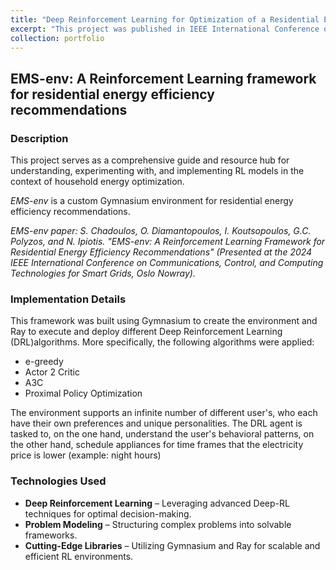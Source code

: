 ```yaml
---
title: "Deep Reinforcement Learning for Optimization of a Residential Energy Management"
excerpt: "This project was published in IEEE International Conference on Communications, Control, and Computing Technologies for Smart Grids. We model a Smart Home environment and develop a Deep Reinforcement Learning agent that acts as the Residential Energy Manager which adapts to the user's preferences and minimizes costs [(github repository)](https://github.com/SpirosChadoulos/EMS-env): Deep Reinforcement Learning <br/><img src='/images/smart_home.jpg' width'700>"
collection: portfolio
---
```


## EMS-env: A Reinforcement Learning framework for residential energy efficiency recommendations

### Description

This project serves as a comprehensive guide and resource hub for understanding, experimenting with, and implementing RL models in the context of household energy optimization.

_EMS-env_ is a custom Gymnasium environment for residential energy efficiency recommendations.

_EMS-env paper: S. Chadoulos, O. Diamantopoulos, I. Koutsopoulos, G.C. Polyzos, and N. Ipiotis. "EMS-env: A Reinforcement Learning Framework for Residential Energy Efficiency Recommendations" (Presented at the 2024 IEEE International Conference on Communications, Control, and Computing Technologies for Smart Grids, Oslo Nowray)._

### Implementation Details

This framework was built using Gymnasium to create the environment and Ray to execute and deploy different Deep Reinforcement Learning (DRL)algorithms. More specifically, the following algorithms were applied:
- e-greedy
- Actor 2 Critic
- A3C
- Proximal Policy Optimization

The environment supports an infinite number of different user's, who each have their own preferences and unique personalities. The DRL agent is tasked to, on the one hand, understand the user's behavioral patterns, on the other hand, schedule appliances for time frames that the electricity price is lower (example: night hours)

### Technologies Used

- **Deep Reinforcement Learning** – Leveraging advanced Deep-RL techniques for optimal decision-making.
- **Problem Modeling** – Structuring complex problems into solvable frameworks.
- **Cutting-Edge Libraries** – Utilizing Gymnasium and Ray for scalable and efficient RL environments.